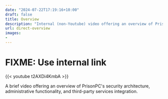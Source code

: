 ```yaml
---
date: "2024-07-22T17:19:16+10:00"
draft: false
title: Overview
description: "Internal (non-Youtube) video offering an overview of PrisonPC's security architecture, administrative functionality, and third-party services integration."
url: direct-overview
images:
-
---
```


# FIXME: Use internal link

{{< youtube t2AXDi4KmbA >}}

A brief video offering an overview of PrisonPC's security architecture, administrative functionality, and third-party services integration.

